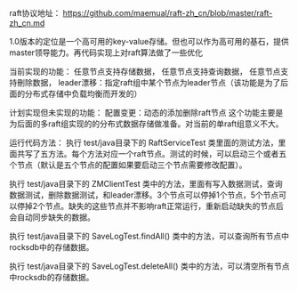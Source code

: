 raft协议地址：
  https://github.com/maemual/raft-zh_cn/blob/master/raft-zh_cn.md

1.0版本的定位是一个高可用的key-value存储。但也可以作为高可用的基石，提供master领导能力。再代码实现上对raft算法做了一些优化

当前实现的功能：
  任意节点支持存储数据，
  任意节点支持查询数据，
  任意节点支持刪除数据，
  leader漂移：指定raft组中某个节点为leader节点（该功能是为了后面的分布式存储中负载均衡而开发的）

计划实现但未实现的功能：
  配置变更：动态的添加删除raft节点
  这个功能主要是为后面的多raft组实现的的分布式数据存储做准备。对当前的单raft组意义不大。

运行代码方法：
 执行 test/java目录下的 RaftServiceTest 类里面的测试方法，里面共写了五方法。每个方法对应一个raft节点。测试的时候，可以启动三个或者五个节点（默认是五个节点的配置如果要启动三个节点需要修改配置）。
 
 执行 test/java目录下的 ZMClientTest 类中的方法，里面有写入数据测试，查询数据测试，删除数据测试，和leader漂移。3个节点可以停掉1个节点，5个节点可以停掉2个节点。缺失的这些节点并不影响raft正常运行，重新启动缺失的节点后会自动同步缺失的数据。
 
 执行 test/java目录下的 SaveLogTest.findAll() 类中的方法，可以查询所有节点中rocksdb中的存储数据。
 
 执行 test/java目录下的 SaveLogTest.deleteAll() 类中的方法，可以清空所有节点中rocksdb的存储数据。





